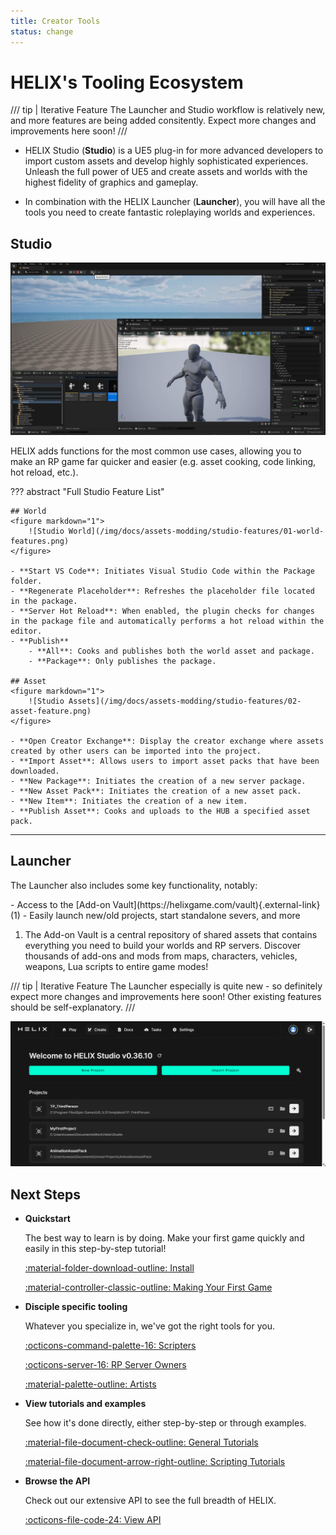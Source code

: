 ```yaml
---
title: Creator Tools
status: change
---
```


# HELIX's Tooling Ecosystem

/// tip | Iterative Feature
The Launcher and Studio workflow is relatively new, and more features are being added consitently. Expect more changes and improvements here soon!
///

- HELIX Studio (**Studio**) is a UE5 plug-in for more advanced developers to import custom assets and develop highly sophisticated experiences. Unleash the full power of UE5 and create assets and worlds with the highest fidelity of graphics and gameplay.

- In combination with the HELIX Launcher (**Launcher**), you will have all the tools you need to create fantastic roleplaying worlds and experiences.

## Studio

![](../_images/getting_started/StudioSpam.jpg)

HELIX adds functions for the most common use cases, allowing you to make an RP game far quicker and easier (e.g. asset cooking, code linking, hot reload, etc.).

??? abstract "Full Studio Feature List"

    ## World
    <figure markdown="1">
        ![Studio World](/img/docs/assets-modding/studio-features/01-world-features.png)
    </figure>

    - **Start VS Code**: Initiates Visual Studio Code within the Package folder.
    - **Regenerate Placeholder**: Refreshes the placeholder file located in the package.
    - **Server Hot Reload**: When enabled, the plugin checks for changes in the package file and automatically performs a hot reload within the editor.
    - **Publish**
        - **All**: Cooks and publishes both the world asset and package.
        - **Package**: Only publishes the package.

    ## Asset
    <figure markdown="1">
        ![Studio Assets](/img/docs/assets-modding/studio-features/02-asset-feature.png)
    </figure>

    - **Open Creator Exchange**: Display the creator exchange where assets created by other users can be imported into the project.
    - **Import Asset**: Allows users to import asset packs that have been downloaded.
    - **New Package**: Initiates the creation of a new server package.
    - **New Asset Pack**: Initiates the creation of a new asset pack.
    - **New Item**: Initiates the creation of a new item.
    - **Publish Asset**: Cooks and uploads to the HUB a specified asset pack.

---

## Launcher

The Launcher also includes some key functionality, notably:

<div class="annotate" markdown>
- Access to the [Add-on Vault](https://helixgame.com/vault){.external-link}(1)
- Easily launch new/old projects, start standalone severs, and more
</div>

1. The Add-on Vault is a central repository of shared assets that contains everything you need to build your worlds and RP servers. Discover thousands of add-ons and mods from maps, characters, vehicles, weapons, Lua scripts to entire game modes!

/// tip | Iterative Feature
The Launcher especially is quite new - so definitely expect more changes and improvements here soon! Other existing features should be self-explanatory.
///

![](../_images/getting_started/HELIXLauncher.png)

## Next Steps
<div class="grid cards" markdown>

-   __Quickstart__

    The best way to learn is by doing. Make your first game quickly and easily in this step-by-step tutorial!

    [:material-folder-download-outline: Install](install.md)

    [:material-controller-classic-outline: Making Your First Game](firstGame.md)

-   __Disciple specific tooling__

	Whatever you specialize in, we've got the right tools for you. 

    [:octicons-command-palette-16: Scripters](scripters.md)

    [:octicons-server-16: RP Server Owners](rpServerOwners.md)

    [:material-palette-outline: Artists](artists.md)
    
-   __View tutorials and examples__

    See how it's done directly, either step-by-step or through examples.

    [:material-file-document-check-outline: General Tutorials](../tutorials/index.md)

    [:material-file-document-arrow-right-outline: Scripting Tutorials](../scripting/index.md)

-   __Browse the API__

    Check out our extensive API to see the full breadth of HELIX.

    [:octicons-file-code-24: View API](../api/index.md)
</div>

<!-- ToDo: make snippet? -->
<!-- ToDo: maybe appendix for Launcher and Studio tooltips? -->
